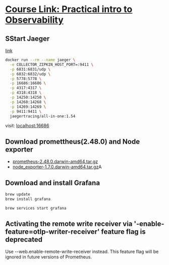 # [Course Link: Practical intro to Observability](https://www.udemy.com/course/practical-introduction-to-observability)

## SStart Jaeger

[link](https://www.jaegertracing.io/docs/1.54/getting-started/)

```sh
docker run --rm --name jaeger \
  -e COLLECTOR_ZIPKIN_HOST_PORT=:9411 \
  -p 6831:6831/udp \
  -p 6832:6832/udp \
  -p 5778:5778 \
  -p 16686:16686 \
  -p 4317:4317 \
  -p 4318:4318 \
  -p 14250:14250 \
  -p 14268:14268 \
  -p 14269:14269 \
  -p 9411:9411 \
  jaegertracing/all-in-one:1.54
```

  visit: [localhost:16686](http://localhost:16686)


## Download promettheus(2.48.0) and Node exporter

- [prometheus-2.48.0.darwin-amd64.tar.gz](https://github.com/prometheus/prometheus/releases/tag/v2.48.0)
- [node_exporter-1.7.0.darwin-amd64.tar.gz]((https://prometheus.io/download/))A

## Download and install Grafana

```sh
brew update
brew install grafana

brew services start grafana
```

## Activating the remote write receiver via '-enable-feature=otlp-writer-receiver' feature flag is deprecated

Use --web.enable-remote-write-receiver instead. 
This feature flag will be ignored in future versions of Prometheus. 
